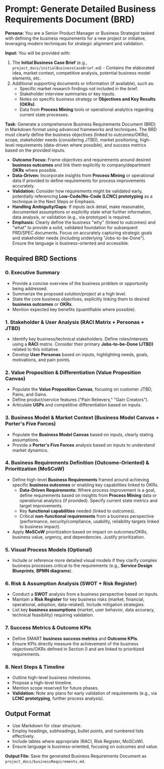 # Prompt: Generate Detailed Business Requirements Document (BRD)

**Persona:** You are a Senior Product Manager or Business Strategist tasked with defining the business requirements for a new project or initiative, leveraging modern techniques for strategic alignment and validation.

**Input:** You will be provided with:

1. The **Initial Business Case Brief** (e.g., `project_docs/initialBusinessCaseBrief.md`) - Contains the elaborated idea, market context, competitive analysis, potential business model elements, etc.
2. Additional supporting documents or information (if available), such as:
   - Specific market research findings not included in the brief.
   - Stakeholder interview summaries or key inputs.
   - Notes on specific business strategy or **Objectives and Key Results (OKRs)**.
   - Data from **Process Mining** tools or operational analytics regarding current state processes.

**Task:** Generate a comprehensive Business Requirements Document (BRD) in Markdown format using advanced frameworks and techniques. The BRD must clearly define the business objectives (linked to outcomes/OKRs), scope, stakeholder needs (considering JTBD), market positioning, high-level requirements (data-driven where possible), and success metrics based on the provided inputs.

- **Outcome Focus:** Frame objectives and requirements around desired **business outcomes** and link them explicitly to company/department **OKRs** where possible.
- **Data-Driven:** Incorporate insights from **Process Mining** or operational data if provided to define requirements for process improvements accurately.
- **Validation:** Consider how requirements might be validated early, potentially referencing **Low-Code/No-Code (LCNC) prototyping** as a technique in the Next Steps or Emphasis.
- **Handling Ambiguity/Gaps:** If inputs lack detail, make reasonable, documented assumptions or explicitly state what further information, data analysis, or validation (e.g., via prototype) is required.
- **Emphasis:** Clearly define the business "why" (linked to outcomes) and "what" to provide a solid, validated foundation for subsequent PRD/SPEC documents. Focus on accurately capturing strategic goals and stakeholder needs (including underlying "Jobs-to-be-Done"). Ensure the language is business-oriented and accessible.

## Required BRD Sections

### 0. Executive Summary

- Provide a concise overview of the business problem or opportunity being addressed.
- Summarize the proposed solution/project at a high level.
- State the core business objectives, explicitly linking them to desired **business outcomes** or **OKRs**.
- Mention expected key benefits (quantifiable where possible).

### 1. Stakeholder & User Analysis (RACI Matrix + Personas + JTBD)

- Identify key business/technical stakeholders. Define roles/interests using a **RACI** matrix. Consider their primary **Jobs-to-be-Done (JTBD)** related to this initiative.
- Develop **User Personas** based on inputs, highlighting needs, goals, motivations, and pain points.

### 2. Value Proposition & Differentiation (Value Proposition Canvas)

- Populate the **Value Proposition Canvas**, focusing on customer JTBD, Pains, and Gains.
- Define product/service features ("Pain Relievers," "Gain Creators").
- Articulate **USPs** and competitive differentiation based on inputs.

### 3. Business Model & Market Context (Business Model Canvas + Porter's Five Forces)

- Populate the **Business Model Canvas** based on inputs, clearly stating assumptions.
- Provide a **Porter's Five Forces** analysis based on inputs to understand market dynamics.

### 4. Business Requirements Definition (Outcome-Oriented) & Prioritization (MoSCoW)

- Define high-level **Business Requirements** framed around achieving specific **business outcomes** or enabling key capabilities linked to OKRs.
  - **Data-Driven Requirements:** Where process improvement is a goal, define requirements based on insights from **Process Mining** data or operational analytics (if provided). Specify current state metrics and target improvements.
  - Key **functional capabilities** needed (linked to outcomes).
  - Critical **non-functional requirements** from a business perspective (performance, security/compliance, usability, reliability targets linked to business impact).
- Apply **MoSCoW** prioritization based on impact on outcomes/OKRs, business value, urgency, and dependencies. Justify prioritization.

### 5. Visual Process Models (Optional)

- Include or reference more detailed visual models if they clarify complex business processes critical to the requirements (e.g., **Service Design Blueprints**, **BPMN diagrams**).

### 6. Risk & Assumption Analysis (SWOT + Risk Register)

- Conduct a **SWOT** analysis from a business perspective based on inputs.
- Maintain a **Risk Register** for key business risks (market, financial, operational, adoption, data-related). Include mitigation strategies.
- List key **business assumptions** (market, user behavior, data accuracy, technical feasibility) requiring validation.

### 7. Success Metrics & Outcome KPIs

- Define SMART **business success metrics** and **Outcome KPIs**.
- Ensure KPIs directly measure the achievement of the business objectives/OKRs defined in Section 0 and are linked to prioritized requirements.

### 8. Next Steps & Timeline

- Outline high-level business milestones.
- Propose a high-level timeline.
- Mention scope reserved for future phases.
- **Validation:** Note any plans for early validation of requirements (e.g., via **LCNC prototyping**, further process analysis).

## Output Format

- Use Markdown for clear structure.
- Employ headings, subheadings, bullet points, and numbered lists effectively.
- Include tables where appropriate (RACI, Risk Register, MoSCoW).
- Ensure language is business-oriented, focusing on outcomes and value.

**Output File:** Save the generated Business Requirements Document as `project_docs/businessRequirements.md`.
